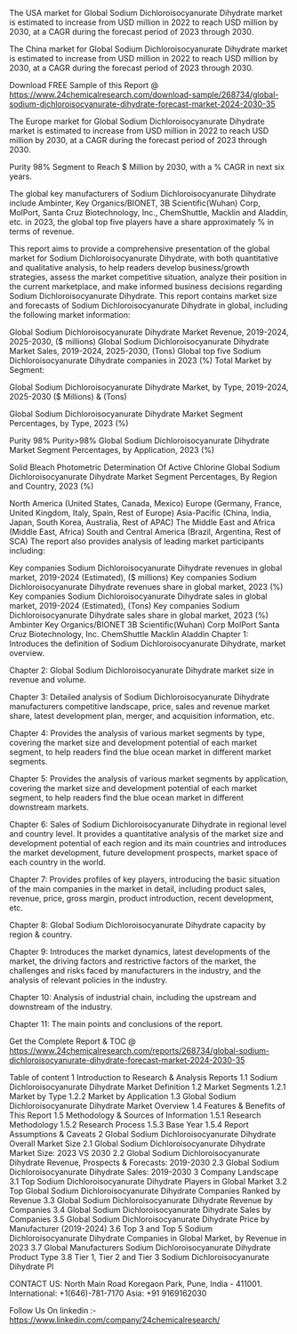 The USA market for Global Sodium Dichloroisocyanurate Dihydrate market is estimated to increase from USD million in 2022 to reach USD million by 2030, at a CAGR during the forecast period of 2023 through 2030.

The China market for Global Sodium Dichloroisocyanurate Dihydrate market is estimated to increase from USD million in 2022 to reach USD million by 2030, at a CAGR during the forecast period of 2023 through 2030.

Download FREE Sample of this Report @ https://www.24chemicalresearch.com/download-sample/268734/global-sodium-dichloroisocyanurate-dihydrate-forecast-market-2024-2030-35

The Europe market for Global Sodium Dichloroisocyanurate Dihydrate market is estimated to increase from USD million in 2022 to reach USD million by 2030, at a CAGR during the forecast period of 2023 through 2030.

Purity 98% Segment to Reach $ Million by 2030, with a % CAGR in next six years.

The global key manufacturers of Sodium Dichloroisocyanurate Dihydrate include Ambinter, Key Organics/BIONET, 3B Scientific(Wuhan) Corp, MolPort, Santa Cruz Biotechnology, Inc., ChemShuttle, Macklin and Aladdin, etc. in 2023, the global top five players have a share approximately % in terms of revenue.

This report aims to provide a comprehensive presentation of the global market for Sodium Dichloroisocyanurate Dihydrate, with both quantitative and qualitative analysis, to help readers develop business/growth strategies, assess the market competitive situation, analyze their position in the current marketplace, and make informed business decisions regarding Sodium Dichloroisocyanurate Dihydrate. This report contains market size and forecasts of Sodium Dichloroisocyanurate Dihydrate in global, including the following market information:

Global Sodium Dichloroisocyanurate Dihydrate Market Revenue, 2019-2024, 2025-2030, ($ millions)
Global Sodium Dichloroisocyanurate Dihydrate Market Sales, 2019-2024, 2025-2030, (Tons)
Global top five Sodium Dichloroisocyanurate Dihydrate companies in 2023 (%)
Total Market by Segment:

Global Sodium Dichloroisocyanurate Dihydrate Market, by Type, 2019-2024, 2025-2030 ($ Millions) & (Tons)

Global Sodium Dichloroisocyanurate Dihydrate Market Segment Percentages, by Type, 2023 (%)

Purity 98%
Purity>98%
Global Sodium Dichloroisocyanurate Dihydrate Market Segment Percentages, by Application, 2023 (%)

Solid Bleach
Photometric Determination Of Active Chlorine
Global Sodium Dichloroisocyanurate Dihydrate Market Segment Percentages, By Region and Country, 2023 (%)

North America (United States, Canada, Mexico)
Europe (Germany, France, United Kingdom, Italy, Spain, Rest of Europe)
Asia-Pacific (China, India, Japan, South Korea, Australia, Rest of APAC)
The Middle East and Africa (Middle East, Africa)
South and Central America (Brazil, Argentina, Rest of SCA)
The report also provides analysis of leading market participants including:

Key companies Sodium Dichloroisocyanurate Dihydrate revenues in global market, 2019-2024 (Estimated), ($ millions)
Key companies Sodium Dichloroisocyanurate Dihydrate revenues share in global market, 2023 (%)
Key companies Sodium Dichloroisocyanurate Dihydrate sales in global market, 2019-2024 (Estimated), (Tons)
Key companies Sodium Dichloroisocyanurate Dihydrate sales share in global market, 2023 (%)
Ambinter
Key Organics/BIONET
3B Scientific(Wuhan) Corp
MolPort
Santa Cruz Biotechnology, Inc.
ChemShuttle
Macklin
Aladdin
Chapter 1: Introduces the definition of Sodium Dichloroisocyanurate Dihydrate, market overview.

Chapter 2: Global Sodium Dichloroisocyanurate Dihydrate market size in revenue and volume.

Chapter 3: Detailed analysis of Sodium Dichloroisocyanurate Dihydrate manufacturers competitive landscape, price, sales and revenue market share, latest development plan, merger, and acquisition information, etc.

Chapter 4: Provides the analysis of various market segments by type, covering the market size and development potential of each market segment, to help readers find the blue ocean market in different market segments.

Chapter 5: Provides the analysis of various market segments by application, covering the market size and development potential of each market segment, to help readers find the blue ocean market in different downstream markets.

Chapter 6: Sales of Sodium Dichloroisocyanurate Dihydrate in regional level and country level. It provides a quantitative analysis of the market size and development potential of each region and its main countries and introduces the market development, future development prospects, market space of each country in the world.

Chapter 7: Provides profiles of key players, introducing the basic situation of the main companies in the market in detail, including product sales, revenue, price, gross margin, product introduction, recent development, etc.

Chapter 8: Global Sodium Dichloroisocyanurate Dihydrate capacity by region & country.

Chapter 9: Introduces the market dynamics, latest developments of the market, the driving factors and restrictive factors of the market, the challenges and risks faced by manufacturers in the industry, and the analysis of relevant policies in the industry.

Chapter 10: Analysis of industrial chain, including the upstream and downstream of the industry.

Chapter 11: The main points and conclusions of the report.

Get the Complete Report & TOC @ https://www.24chemicalresearch.com/reports/268734/global-sodium-dichloroisocyanurate-dihydrate-forecast-market-2024-2030-35

Table of content
1 Introduction to Research & Analysis Reports
1.1 Sodium Dichloroisocyanurate Dihydrate Market Definition
1.2 Market Segments
1.2.1 Market by Type
1.2.2 Market by Application
1.3 Global Sodium Dichloroisocyanurate Dihydrate Market Overview
1.4 Features & Benefits of This Report
1.5 Methodology & Sources of Information
1.5.1 Research Methodology
1.5.2 Research Process
1.5.3 Base Year
1.5.4 Report Assumptions & Caveats
2 Global Sodium Dichloroisocyanurate Dihydrate Overall Market Size
2.1 Global Sodium Dichloroisocyanurate Dihydrate Market Size: 2023 VS 2030
2.2 Global Sodium Dichloroisocyanurate Dihydrate Revenue, Prospects & Forecasts: 2019-2030
2.3 Global Sodium Dichloroisocyanurate Dihydrate Sales: 2019-2030
3 Company Landscape
3.1 Top Sodium Dichloroisocyanurate Dihydrate Players in Global Market
3.2 Top Global Sodium Dichloroisocyanurate Dihydrate Companies Ranked by Revenue
3.3 Global Sodium Dichloroisocyanurate Dihydrate Revenue by Companies
3.4 Global Sodium Dichloroisocyanurate Dihydrate Sales by Companies
3.5 Global Sodium Dichloroisocyanurate Dihydrate Price by Manufacturer (2019-2024)
3.6 Top 3 and Top 5 Sodium Dichloroisocyanurate Dihydrate Companies in Global Market, by Revenue in 2023
3.7 Global Manufacturers Sodium Dichloroisocyanurate Dihydrate Product Type
3.8 Tier 1, Tier 2 and Tier 3 Sodium Dichloroisocyanurate Dihydrate Pl

CONTACT US:
North Main Road Koregaon Park, Pune, India - 411001.
International: +1(646)-781-7170
Asia: +91 9169162030

Follow Us On linkedin :- https://www.linkedin.com/company/24chemicalresearch/
